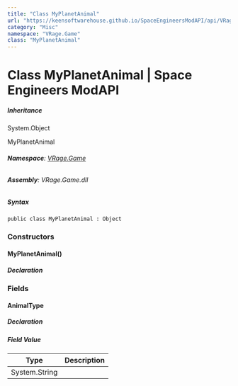 ```yaml
---
title: "Class MyPlanetAnimal"
url: "https://keensoftwarehouse.github.io/SpaceEngineersModAPI/api/VRage.Game.MyPlanetAnimal.html"
category: "Misc"
namespace: "VRage.Game"
class: "MyPlanetAnimal"
---
```


# Class MyPlanetAnimal | Space Engineers ModAPI

##### Inheritance

System.Object

MyPlanetAnimal

###### **Namespace**: [VRage.Game](https://keensoftwarehouse.github.io/SpaceEngineersModAPI/api/VRage.Game.html)

###### **Assembly**: VRage.Game.dll

##### Syntax

```
public class MyPlanetAnimal : Object
```

### Constructors

#### MyPlanetAnimal()

##### Declaration

### Fields

#### AnimalType

##### Declaration

##### Field Value

| Type | Description |
| --- | --- |
| System.String |     |